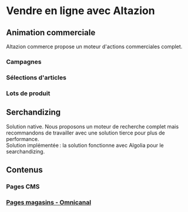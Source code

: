 # Vendre en ligne avec Altazion
## Animation commerciale
Altazion commerce propose un moteur d'actions commerciales complet. 
### Campagnes
### Sélections d'articles
### Lots de produit

## Serchandizing 
Solution native. Nous proposons un moteur de recherche complet mais recommandons de travailler avec une solution tierce pour plus de performance.  
Solution implémentée : la solution fonctionne avec Algolia pour le searchandizing. 

## Contenus

### Pages CMS

### [Pages magasins - Omnicanal](https://aide.altazion.com/fr-frv2/vendre/ecommerce/stores.html)
 
